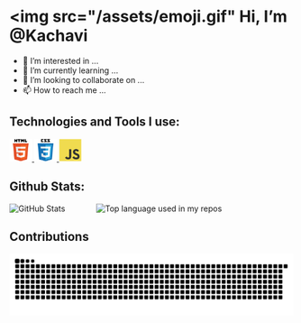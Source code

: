 # <img src="/assets/emoji.gif" Hi, I’m @Kachavi
- 👀 I’m interested in ...
- 🌱 I’m currently learning ...
- 💞️ I’m looking to collaborate on ...
- 📫 How to reach me ...


<h2 align="left"> Technologies and Tools I use:</h2>
<p align="left">
    <a href="https://www.w3.org/html/" target="_blank"> <img src="https://raw.githubusercontent.com/devicons/devicon/master/icons/html5/html5-original-wordmark.svg" alt="html5" width="40" height="40"/> </a>
    <a href="https://www.w3schools.com/css/" target="_blank"> <img src="https://raw.githubusercontent.com/devicons/devicon/master/icons/css3/css3-original-wordmark.svg" alt="css3" width="40" height="40"/> </a>
    <a href="https://developer.mozilla.org/en-US/docs/Web/JavaScript" target="_blank"> <img src="https://raw.githubusercontent.com/devicons/devicon/master/icons/javascript/javascript-original.svg" alt="javascript" width="40" height="40"/> </a>
  

## Github Stats:
 <img align="right" width="350px" src="https://github-readme-stats.vercel.app/api/top-langs/?username=Kachavi&layout=compact&hide_title=1&card_width=300" alt="Top language used in my repos" />
<img width="450px"src="https://github-readme-stats.vercel.app/api?username=Kachavi&amp;show_icons=true" alt="GitHub Stats">

## Contributions
![snake svg](https://github.com/Kachavi/Kachavi/blob/output/github-contribution-grid-snake.svg)
